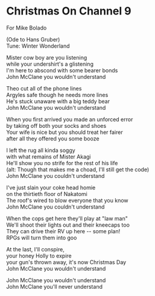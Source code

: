 # Christmas On Channel 9 

For Mike Bolado  

(Ode to Hans Gruber)  
Tune: Winter Wonderland

Mister cow boy are you listening  
while your undershirt's a glistening  
I'm here to abscond with some bearer bonds  
John McClane you wouldn't understand  

Theo cut all of the phone lines  
Argyles safe though he needs more lines  
He's stuck unaware with a big teddy bear  
John McClane you wouldn't understand  

When you first arrived you made an unforced error  
by taking off both your socks and shoes  
Your wife is nice but you should treat her fairer  
after all they offered you some booze  

I left the rug all kinda soggy  
with what remains of Mister Akagi  
He'll show you no strife for the rest of his life   
(alt: Though that makes me a choad, I'll still get the code)  
John McClane you couldn't understand  

I've just slain your coke head homie  
on the thirtieth floor of Nakatomi  
The roof's wired to blow everyone that you know  
John McClane you couldn't understand  

When the cops get here they'll play at "law man"  
We'll shoot their lights out and their kneecaps too  
They can drive their RV up here -- some plan!  
RPGs will turn them into goo  

At the last, I'll conspire,  
your honey Holly to expire  
your gun's thrown away, it's now Christmas Day  
John McClane you wouldn't understand  

John McClane you wouldn't understand  
John McClane you'll never understand  


